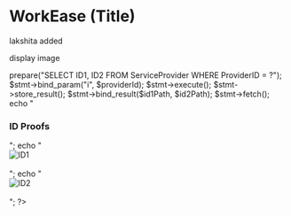 # WorkEase (Title)
lakshita added


display image

<?php
require 'db_connection.php';

$providerId = 1; // Example ProviderID
$stmt = $conn->prepare("SELECT ID1, ID2 FROM ServiceProvider WHERE ProviderID = ?");
$stmt->bind_param("i", $providerId);
$stmt->execute();
$stmt->store_result();
$stmt->bind_result($id1Path, $id2Path);
$stmt->fetch();

echo "<h3>ID Proofs</h3>";
echo "<img src='$id1Path' alt='ID1' style='max-width: 200px; display: block;'><br>";
echo "<img src='$id2Path' alt='ID2' style='max-width: 200px; display: block;'><br>";
?>